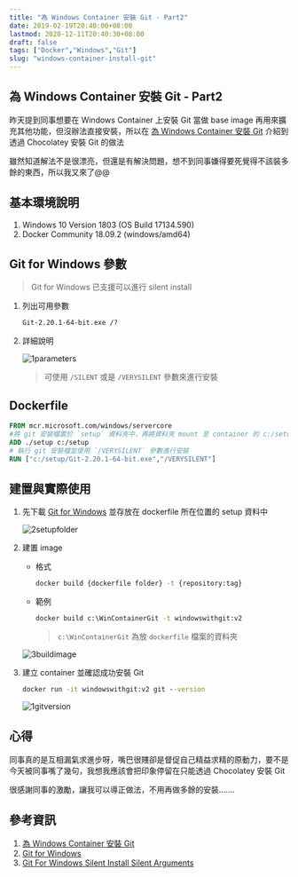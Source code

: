 ```yaml
---
title: "為 Windows Container 安裝 Git - Part2"
date: 2019-02-19T20:40:00+08:00
lastmod: 2020-12-11T20:40:30+08:00
draft: false
tags: ["Docker","Windows","Git"]
slug: "windows-container-install-git"
---
```

## 為 Windows Container 安裝 Git - Part2

昨天提到同事想要在 Windows Container 上安裝 Git 當做 base image 再用來擴充其他功能，但沒辦法直接安裝，所以在 [為 Windows Container 安裝 Git](/windows-container-git) 介紹到透過 Chocolatey 安裝 Git 的做法

雖然知道解法不是很漂亮，但還是有解決問題，想不到同事嫌得要死覺得不該裝多餘的東西，所以我又來了@@

## 基本環境說明

1. Windows 10 Version 1803 (OS Build 17134.590)
2. Docker Community 18.09.2 (windows/amd64)

## Git for Windows 參數

> Git for Windows 已支援可以進行 silent install

1. 列出可用參數

    ```cmd
    Git-2.20.1-64-bit.exe /?
    ```

2. 詳細說明

    ![1parameters](https://user-images.githubusercontent.com/3851540/53022599-7558bf80-3496-11e9-88a4-0363d4e6b66d.png)

    > 可使用 `/SILENT` 或是 `/VERYSILENT` 參數來進行安裝

## Dockerfile

```dockerfile
FROM mcr.microsoft.com/windows/servercore
#將 git 安裝檔置於 `setup` 資料夾中，再將資料夾 mount 至 container 的 c:/setup 資料夾
ADD ./setup c:/setup
# 執行 git 安裝檔並使用 `/VERYSILENT` 參數進行安裝
RUN ["c:/setup/Git-2.20.1-64-bit.exe","/VERYSILENT"]
```

## 建置與實際使用

1. 先下載 [Git for Windows](https://git-scm.com/download/win) 並存放在 dockerfile 所在位置的 setup 資料中

    ![2setupfolder](https://user-images.githubusercontent.com/3851540/53022597-7558bf80-3496-11e9-867e-430b1b909bc5.png)

2. 建置 image

    - 格式

        ```cmd
        docker build {dockerfile folder} -t {repository:tag}
        ```

    - 範例

        ```cmd
        docker build c:\WinContainerGit -t windowswithgit:v2
        ```

        > `c:\WinContainerGit` 為放 `dockerfile` 檔案的資料夾

    ![3buildimage](https://user-images.githubusercontent.com/3851540/53022598-7558bf80-3496-11e9-9baf-a1f2912cf1a5.png)

3. 建立 container 並確認成功安裝 Git

    ```cmd
    docker run -it windowswithgit:v2 git --version
    ```

    ![1gitversion](https://user-images.githubusercontent.com/3851540/52961640-601c5c00-33d6-11e9-9edc-dfb6abd45704.png)

## 心得

同事真的是互相漏氣求進步呀，嘴巴很賤卻是督促自己精益求精的原動力，要不是今天被同事嘴了幾句，我想我應該會把印象停留在只能透過 Chocolatey 安裝 Git 

很感謝同事的激勵，讓我可以導正做法，不用再做多餘的安裝.......

## 參考資訊

1. [為 Windows Container 安裝 Git](/windows-container-git)
2. [Git for Windows](https://git-scm.com/download/win)
3. [Git For Windows Silent Install Silent Arguments](https://superuser.com/a/1112382)
